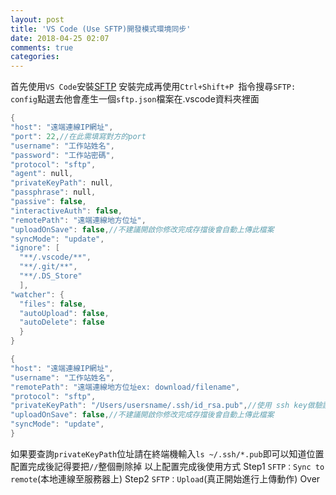 ```yaml
---
layout: post
title: 'VS Code (Use SFTP)開發模式環境同步'
date: 2018-04-25 02:07
comments: true
categories: 
---
```

首先使用`VS Code`安裝[SFTP](https://marketplace.visualstudio.com/items?itemName=liximomo.sftp)
安裝完成再使用`Ctrl+Shift+P `指令搜尋`SFTP: config`點選去他會產生一個`sftp.json`檔案在.vscode資料夾裡面
```c 使用帳號密碼 以及 port
{    
"host": "遠端連線IP網址",
"port": 22,//在此需填寫對方的port
"username": "工作站姓名",
"password": "工作站密碼",
"protocol": "sftp",
"agent": null,
"privateKeyPath": null,
"passphrase": null,    
"passive": false,
"interactiveAuth": false,
"remotePath": "遠端連線地方位址",    
"uploadOnSave": false,//不建議開啟你修改完成存擋後會自動上傳此檔案
"syncMode": "update",
"ignore": [
  "**/.vscode/**",
  "**/.git/**",
  "**/.DS_Store"
  ],
"watcher": {
  "files": false,
  "autoUpload": false,
  "autoDelete": false
  }
}
```
```c 使用ssh key做認證 而不使用密碼只要使用帳號以及ssh key擺放位置
{
"host": "遠端連線IP網址",
"username": "工作站姓名",
"remotePath": "遠端連線地方位址ex: download/filename",
"protocol": "sftp",
"privateKeyPath": "/Users/usersname/.ssh/id_rsa.pub",//使用 ssh key做驗證需要設定此關鍵
"uploadOnSave": false,//不建議開啟你修改完成存擋後會自動上傳此檔案
"syncMode": "update",
}
```
如果要查詢`privateKeyPath`位址請在終端機輸入`ls ~/.ssh/*.pub`即可以知道位置
配置完成後記得要把`//`整個刪除掉
以上配置完成後使用方式
Step1 `SFTP：Sync to remote`(本地連線至服務器上)
Step2 `SFTP：Upload`(真正開始進行上傳動作)
Over